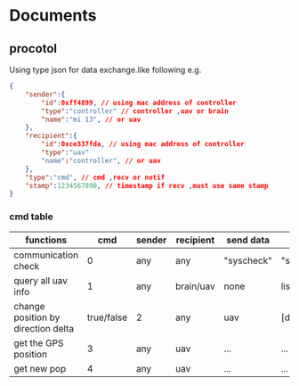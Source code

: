# Documents
## procotol
Using type json for data exchange.like following e.g.

```json
{
    "sender":{
        "id":0xff4899, // using mac address of controller
        "type":"controller" // controller ,uav or brain
        "name":"mi 13", // or uav
    },
    "recipient":{
        "id":0xce337fda, // using mac address of controller
        "type":"uav"
        "name":"controller", // or uav
    },
    "type":"cmd", // cmd ,recv or notif 
    "stamp":1234567890, // timestamp if recv ,must use same stamp
}
```
### cmd table
|functions|cmd|sender|recipient|send data|recv data|comment
|----|----|----|----|----|----|----|
communication check|0|any|any|"syscheck"|"syscheck"|
query all uav info|1|any|brain/uav|none|list[[id,name,type],]
change position by direction delta|true/false|2|any|uav|[dx,dy,dz]
get the GPS position|3|any|uav|...|...
get new pop|4|any|uav|...|...






